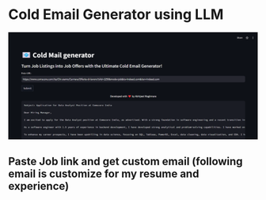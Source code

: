 # Cold Email Generator using LLM

![Alt text](app/resources/app-screenshot.png)

## Paste Job link and get custom email (following email is customize for my resume and experience)
